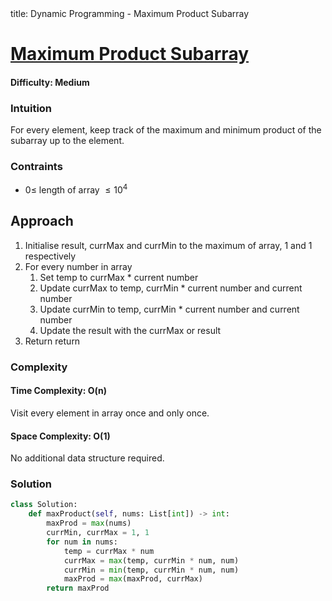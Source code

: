 <frontmatter>
  title: Dynamic Programming - Maximum Product Subarray
</frontmatter>

# [Maximum Product Subarray](https://leetcode.com/problems/maximum-product-subarray/)
#### Difficulty: Medium

### Intuition
For every element, keep track of the maximum and minimum product of the subarray up to the element. <br>

### Contraints 
- $0\leqslant$ length of array $\leqslant 10^4$ 

## Approach
1. Initialise result, currMax and currMin to the maximum of array, 1 and 1 respectively
2. For every number in array
    1. Set temp to currMax * current number
    2. Update currMax to temp, currMin * current number and current number
    3. Update currMin to temp, currMin * current number and current number
    4. Update the result with the currMax or result
4. Return return

### Complexity
#### Time Complexity: O(n)
Visit every element in array once and only once.
#### Space Complexity: O(1)
No additional data structure required.
### Solution
<panel header="Don't cheat yourself" type="dark">

```python
class Solution:
    def maxProduct(self, nums: List[int]) -> int:
        maxProd = max(nums)
        currMin, currMax = 1, 1
        for num in nums:
            temp = currMax * num
            currMax = max(temp, currMin * num, num)
            currMin = min(temp, currMin * num, num)
            maxProd = max(maxProd, currMax)
        return maxProd
```
</panel>

